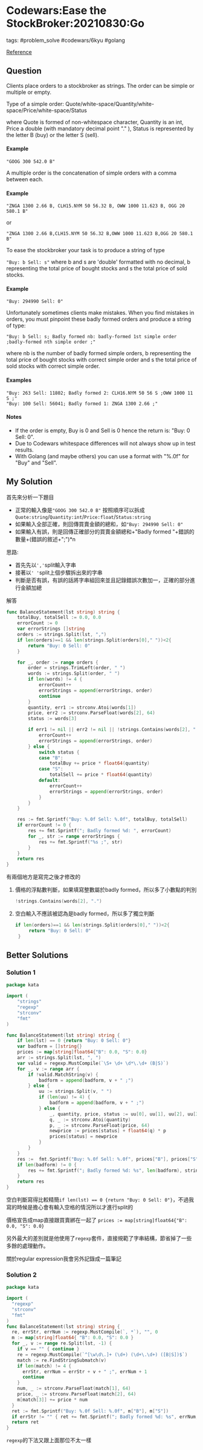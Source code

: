 # Codewars:Ease the StockBroker:20210830:Go

tags: #problem_solve #codewars/6kyu #golang

[Reference](https://www.codewars.com/kata/54de3257f565801d96001200)

## Question

Clients place orders to a stockbroker as strings. The order can be simple or multiple or empty.

Type of a simple order: Quote/white-space/Quantity/white-space/Price/white-space/Status

where Quote is formed of non-whitespace character, Quantity is an int, Price a double (with mandatory decimal point "." ), Status is represented by the letter B (buy) or the letter S (sell).

#### Example

```
"GOOG 300 542.0 B"
```

A multiple order is the concatenation of simple orders with a comma between each.

#### Example

```
"ZNGA 1300 2.66 B, CLH15.NYM 50 56.32 B, OWW 1000 11.623 B, OGG 20 580.1 B"
```

or

```
"ZNGA 1300 2.66 B,CLH15.NYM 50 56.32 B,OWW 1000 11.623 B,OGG 20 580.1 B"
```

To ease the stockbroker your task is to produce a string of type

`"Buy: b Sell: s"` where b and s are 'double' formatted with no decimal, b representing the total price of bought stocks and s the total price of sold stocks.

#### Example

```
"Buy: 294990 Sell: 0"
```

Unfortunately sometimes clients make mistakes. When you find mistakes in orders, you must pinpoint these badly formed orders and produce a string of type:

```
"Buy: b Sell: s; Badly formed nb: badly-formed 1st simple order ;badly-formed nth simple order ;"
```

where nb is the number of badly formed simple orders, b representing the total price of bought stocks with correct simple order and s the total price of sold stocks with correct simple order.

#### Examples

```
"Buy: 263 Sell: 11802; Badly formed 2: CLH16.NYM 50 56 S ;OWW 1000 11 S ;"
"Buy: 100 Sell: 56041; Badly formed 1: ZNGA 1300 2.66 ;"
```

#### Notes

- If the order is empty, Buy is 0 and Sell is 0 hence the return is: "Buy: 0 Sell: 0".
- Due to Codewars whitespace differences will not always show up in test results.
- With Golang (and maybe others) you can use a format with "%.0f" for "Buy" and "Sell".

## My Solution

首先來分析一下題目

- 正常的輸入像是`"GOOG 300 542.0 B"` 按照順序可以拆成`Quote:string`/`Quantity:int`/`Price:float`/`Status:string`
- 如果輸入全部正確，則回傳買賣金額的總和，如`"Buy: 294990 Sell: 0"`
- 如果輸入有誤，則是回傳正確部分的買賣金額總和+"Badly formed "+錯誤的數量+(錯誤的敘述+";")*n

思路:

- 首先先以`','`split輸入字串
- 接著以`' '`split上個步驟拆出來的字串
- 判斷是否有誤，有誤的話將字串組回來並且記錄錯誤次數加一，正確的部分進行金額加總

解答

```go
func BalanceStatement(lst string) string {
	totalBuy, totalSell := 0.0, 0.0
	errorCount := 0
	var errorStrings []string
	orders := strings.Split(lst, ",")
	if len(orders)==1 && len(strings.Split(orders[0]," "))<2{
		return "Buy: 0 Sell: 0"
	}

	for _, order := range orders {
		order = strings.TrimLeft(order, " ")
		words := strings.Split(order, " ")
		if len(words) != 4 {
			errorCount++
			errorStrings = append(errorStrings, order)
			continue
		}
		quantity, err1 := strconv.Atoi(words[1])
		price, err2 := strconv.ParseFloat(words[2], 64)
		status := words[3]

		if err1 != nil || err2 != nil || !strings.Contains(words[2], ".") {
			errorCount++
			errorStrings = append(errorStrings, order)
		} else {
			switch status {
			case "B":
				totalBuy += price * float64(quantity)
			case "S":
				totalSell += price * float64(quantity)
			default:
				errorCount++
				errorStrings = append(errorStrings, order)
			}
		}
	}

	res := fmt.Sprintf("Buy: %.0f Sell: %.0f", totalBuy, totalSell)
	if errorCount != 0 {
		res += fmt.Sprintf("; Badly formed %d: ", errorCount)
		for _, str := range errorStrings {
			res += fmt.Sprintf("%s ;", str)
		}
	}
	return res
}
```

有兩個地方是寫完之後才修改的

1. 價格的浮點數判斷，如果填寫整數屬於badly formed，所以多了小數點的判別

   ```go
   !strings.Contains(words[2], ".")
   ```

2. 空白輸入不應該被認為是badly formed，所以多了獨立判斷

   ```go
   if len(orders)==1 && len(strings.Split(orders[0]," "))<2{
   		return "Buy: 0 Sell: 0"
   	}
   ```

## Better Solutions

### Solution 1

```go
package kata

import (
    "strings"
    "regexp"
    "strconv"
    "fmt"
)

func BalanceStatement(lst string) string {
    if len(lst) == 0 {return "Buy: 0 Sell: 0"}
    var badform = []string{}
    prices := map[string]float64{"B": 0.0, "S": 0.0}
    arr := strings.Split(lst, ", ")
    var valid = regexp.MustCompile(`\S+ \d+ \d*\.\d+ (B|S)`)
    for _, v := range arr {
        if !valid.MatchString(v) {
            badform = append(badform, v + " ;")
        } else {
            uu := strings.Split(v, " ")
            if (len(uu) != 4) {
                badform = append(badform, v + " ;")
            } else {
                _, quantity, price, status := uu[0], uu[1], uu[2], uu[3]
                q, _ := strconv.Atoi(quantity)
                p, _ := strconv.ParseFloat(price, 64)
                newprice := prices[status] + float64(q) * p
                prices[status] = newprice
            }
        }
    }
    res :=  fmt.Sprintf("Buy: %.0f Sell: %.0f", prices["B"], prices["S"])
    if len(badform) != 0 {
        res += fmt.Sprintf("; Badly formed %d: %s", len(badform), strings.Join(badform, ""))
    }
    return res
}
```

空白判斷寫得比較精簡`if len(lst) == 0 {return "Buy: 0 Sell: 0"}`，不過我寫的時候是擔心會有輸入空格的情況所以才進行split的

價格宣告成map直接跟買賣綁在一起了 `prices := map[string]float64{"B": 0.0, "S": 0.0}`

另外最大的差別就是他使用了`regexp`套件，直接規範了字串結構，節省掉了一些多餘的處理動作。

關於regular expression我會另外記錄成一篇筆記

### Solution 2

```go
package kata

import (
  "regexp"
  "strconv"
  "fmt"
)
func BalanceStatement(lst string) string {
  re, errStr, errNum := regexp.MustCompile(`, *`), "", 0
  m := map[string]float64{ "B": 0.0, "S": 0.0 }
  for _, v := range re.Split(lst, -1) {
    if v == "" { continue }
    re = regexp.MustCompile(`^[\w\d\.]+ (\d+) (\d+\.\d+) ([B|S])$`)
    match := re.FindStringSubmatch(v)
    if len(match) != 4 {
      errStr, errNum = errStr + v + " ;", errNum + 1
      continue
    }
    num, _ := strconv.ParseFloat(match[1], 64)
    price, _ := strconv.ParseFloat(match[2], 64)
    m[match[3]] += price * num
  }
  ret := fmt.Sprintf("Buy: %.0f Sell: %.0f", m["B"], m["S"])
  if errStr != "" { ret += fmt.Sprintf("; Badly formed %d: %s", errNum, errStr) }
  return ret
}
```

`regexp`的下法又跟上面那位不太一樣
